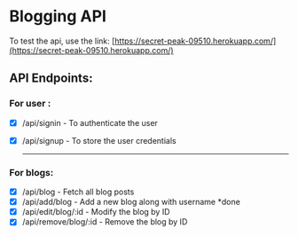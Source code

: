 # Blogging API 

To test the api, use the link: [https://secret-peak-09510.herokuapp.com/](https://secret-peak-09510.herokuapp.com/)

## API Endpoints:

### For user : 
- [x] /api/signin - To authenticate the user
- [x] /api/signup - To store the user credentials
    
    <hr />

### For blogs: 
- [x] /api/blog             -  Fetch all blog posts  
- [x] /api/add/blog         -  Add a new blog along with username *done
- [x] /api/edit/blog/:id    -  Modify the blog by ID
- [x] /api/remove/blog/:id  -  Remove the blog by ID
